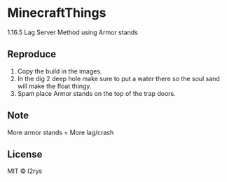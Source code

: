 # MinecraftThings
1.16.5 Lag Server Method using Armor stands

## Reproduce

 1. Copy the build in the images.
 2. In the dig 2 deep hole make sure to put a water there so the soul sand will make the float thingy.
 3. Spam place Armor stands on the top of the trap doors.

## Note
More armor stands = More lag/crash

## License
MIT © I2rys
